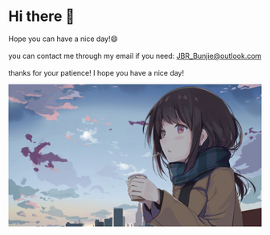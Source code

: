 # Hi there 👋

Hope you can have a nice day!😄
<br />
<br />
you can contact me through my email if you need: JBR_Bunjie@outlook.com
<br />
<br />
thanks for your patience! I hope you have a nice day!

<!--![Anurag's GitHub stats](https://github-readme-stats.vercel.app/api?username=JBR-Bunjie&theme=prussian&show_icons=true)-->

<!--![JBR-Bunjie's GitHub stats](https://github-readme-stats.vercel.app/api?username=JBR-Bunjie&show_icons=true&theme=prussian&layout=compact&show_icons=true)<img src="https://github-readme-stats.vercel.app/api/top-langs/?username=JBR-Bunjie&theme=prussian&layout=compact&show_icons=true">-->
<img src="./back.jpg">


<!--
**JBR-Bunjie/JBR-Bunjie** is a ✨ _special_ ✨ repository because its `README.md` (this file) appears on your GitHub profile.

Here are some ideas to get you started:

- 🔭 I’m currently working on ...
- 🌱 I’m currently learning ...
- 👯 I’m looking to collaborate on ...
- 🤔 I’m looking for help with ...
- 💬 Ask me about ...
- 📫 How to reach me: ...
- 😄 Pronouns: ...
- ⚡ Fun fact: ...
-->
